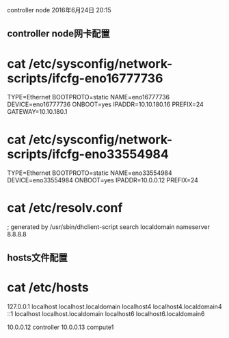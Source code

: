 controller node
2016年6月24日
20:15
 
## controller node网卡配置
# cat /etc/sysconfig/network-scripts/ifcfg-eno16777736
TYPE=Ethernet
BOOTPROTO=static
NAME=eno16777736
DEVICE=eno16777736
ONBOOT=yes
IPADDR=10.10.180.16
PREFIX=24
GATEWAY=10.10.180.1
 
# cat /etc/sysconfig/network-scripts/ifcfg-eno33554984
TYPE=Ethernet
BOOTPROTO=static
NAME=eno33554984
DEVICE=eno33554984
ONBOOT=yes
IPADDR=10.0.0.12
PREFIX=24
 
# cat /etc/resolv.conf
; generated by /usr/sbin/dhclient-script
search localdomain
nameserver 8.8.8.8
 
## hosts文件配置
# cat /etc/hosts
127.0.0.1   localhost localhost.localdomain localhost4 localhost4.localdomain4
::1         localhost localhost.localdomain localhost6 localhost6.localdomain6
 
10.0.0.12 controller
10.0.0.13 compute1
 
